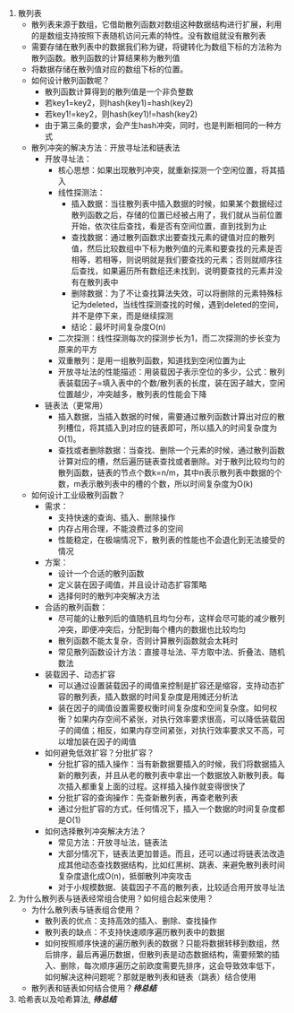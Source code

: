 1.  散列表    
    + 散列表来源于数组，它借助散列函数对数组这种数据结构进行扩展，利用的是数组支持按照下表随机访问元素的特性。没有数组就没有散列表     
    + 需要存储在散列表中的数据我们称为键，将键转化为数组下标的方法称为散列函数。散列函数的计算结果称为散列值     
    + 将数据存储在散列值对应的数组下标的位置。      
    + 如何设计散列函数呢？
      + 散列函数计算得到的散列值是一个非负整数    
      + 若key1=key2，则hash(key1)=hash(key2)      
      + 若key1!=key2，则hash(key1)!=hash(key2)      
      + 由于第三条的要求，会产生hash冲突，同时，也是判断相同的一种方式      
    + 散列冲突的解决方法：开放寻址法和链表法      
      + 开放寻址法：
        + 核心思想：如果出现散列冲突，就重新探测一个空闲位置，将其插入      
        + 线性探测法：      
          + 插入数据：当往散列表中插入数据的时候，如果某个数据经过散列函数之后，存储的位置已经被占用了，我们就从当前位置开始，依次往后查找，看是否有空间位置，直到找到为止
          + 查找数据：通过散列函数求出要查找元素的键值对应的散列值，然后比较数组中下标为散列值的元素和要查找的元素是否相等，若相等，则说明就是我们要查找的元素；否则就顺序往后查找，如果遍历所有数组还未找到，说明要查找的元素并没有在散列表中      
          + 删除数据：为了不让查找算法失效，可以将删除的元素特殊标记为deleted，当线性探测查找的时候，遇到deleted的空间，并不是停下来，而是继续探测      
          + 结论：最坏时间复杂度O(n)      
        + 二次探测：线性探测每次的探测步长为1，而二次探测的步长变为原来的平方     
        + 双重散列：是用一组散列函数，知道找到空闲位置为止      
        + 开放寻址法的性能描述：用装载因子表示空位的多少，公式：散列表装载因子=填入表中的个数/散列表的长度，装在因子越大，空闲位置越少，冲突越多，散列表的性能会下降      
      + 链表法（更常用）      
        + 插入数据，当插入数据的时候，需要通过散列函数计算出对应的散列槽位，将其插入到对应的链表即可，所以插入的时间复杂度为O(1)。     
        + 查找或者删除数据：当查找、删除一个元素的时候，通过散列函数计算对应的槽，然后遍历链表查找或者删除。对于散列比较均匀的散列函数，链表的节点个数k=n/m，其中n表示散列表中数据的个数，m表示散列表中的槽的个数，所以时间复杂度为O(k)      
    + 如何设计工业级散列函数？      
      + 需求：    
        + 支持快速的查询、插入、删除操作      
        + 内存占用合理，不能浪费过多的空间      
        + 性能稳定，在极端情况下，散列表的性能也不会退化到无法接受的情况      
      + 方案：    
        + 设计一个合适的散列函数      
        + 定义装在因子阈值，并且设计动态扩容策略    
        + 选择何时的散列冲突解决方法      
      + 合适的散列函数：      
        + 尽可能的让散列后的值随机且均匀分布，这样会尽可能的减少散列冲突，即便冲突后，分配到每个槽内的数据也比较均匀     
        + 散列函数不能太复杂，否则计算散列函数就会太耗时      
        + 常见散列函数设计方法：直接寻址法、平方取中法、折叠法、随机数法      
      + 装载因子、动态扩容    
        + 可以通过设置装载因子的阈值来控制是扩容还是缩容，支持动态扩容的散列表，插入数据的时间复杂度是用摊还分析法     
        + 装在因子的阈值设置需要权衡时间复杂度和空间复杂度。如何权衡？如果内存空间不紧张，对执行效率要求很高，可以降低装载因子的阈值；相反，如果内存空间紧张，对执行效率要求又不高，可以增加装在因子的阈值      
      + 如何避免低效扩容？分批扩容？      
        + 分批扩容的插入操作：当有新数据要插入的时候，我们将数据插入新的散列表，并且从老的散列表中拿出一个数据放入新散列表。每次插入都重复上面的过程。这样插入操作就变得很快了      
        + 分批扩容的查询操作：先查新散列表，再查老散列表      
        + 通过分批扩容的方式，任何情况下，插入一个数据的时间复杂度都是O(1)    
      + 如何选择散列冲突解决方法？      
        + 常见方法：开放寻址法，链表法        
        + 大部分情况下，链表法更加普适。而且，还可以通过将链表法改造成其他动态查找数据结构，比如红黑树、跳表、来避免散列表时间复杂度退化成O(n)，抵御散列冲突攻击   
        + 对于小规模数据、装载因子不高的散列表，比较适合用开放寻址法      
2.  为什么散列表与链表经常组合使用？如何组合起来使用？     
      + 为什么散列表与链表组合使用？    
        + 散列表的优点：支持高效的插入、删除、查找操作    
        + 散列表的缺点：不支持快速顺序遍历散列表中的数据    
        + 如何按照顺序快速的遍历散列表的数据？只能将数据转移到数组，然后排序，最后再遍历数据，但散列表是动态数据结构，需要频繁的插入、删除，每次顺序遍历之前欧度需要先排序，这会导致效率低下，如何解决这种问题呢？那就是散列表和链表（跳表）结合使用     
      + 散列表和链表如何结合使用？___待总结___        
3.  哈希表以及哈希算法, ___待总结___      
